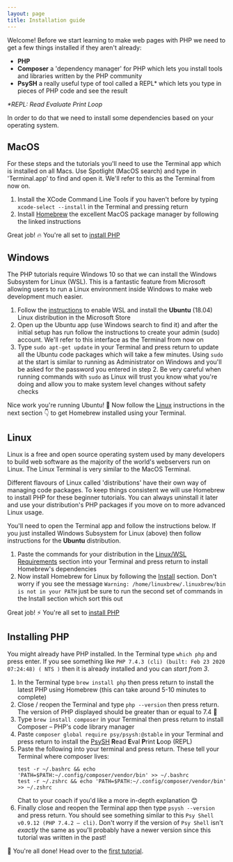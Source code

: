 ```yaml
---
layout: page
title: Installation guide
---
```


Welcome! Before we start learning to make web pages with PHP we need to get a few things installed if they aren't already:

- **PHP**
- **Composer** a 'dependency manager' for PHP which lets you install tools and libraries written by the PHP community
- **PsySH** a really useful type of tool called a REPL\* which lets you type in pieces of PHP code and see the result

_\*REPL: Read Evaluate Print Loop_

In order to do that we need to install some dependencies based on your operating
system.

## MacOS

For these steps and the tutorials you'll need to use the Terminal app which is
installed on all Macs. Use Spotlight (MacOS search) and type in 'Terminal.app'
to find and open it. We'll refer to this as the Terminal from now on.

1. Install the XCode Command Line Tools if you haven't before by typing
   `xcode-select --install` in the Terminal and pressing return
2. Install [Homebrew](https://brew.sh/) the excellent MacOS package manager
   by following the linked instructions

Great job! 🔥 You're all set to [install PHP](#installing-php)

## Windows

The PHP tutorials require Windows 10 so that we can install the Windows
Subsystem for Linux (WSL). This is a fantastic feature from Microsoft
allowing users to run a Linux environment inside Windows to make web
development much easier.

1. Follow the [instructions](https://docs.microsoft.com/en-us/windows/wsl/install-win10)
   to enable WSL and install the **Ubuntu** (18.04) Linux distribution
   in the Microsoft Store
2. Open up the Ubuntu app (use Windows search to find it)
   and after the initial setup has run follow the instructions to create your
   admin (sudo) account. We'll refer to this interface as the Terminal from now on
3. Type `sudo apt-get update` in your Terminal and press return to update all the Ubuntu
   code packages which will take a few minutes. Using `sudo` at the start is similar to
   running as Administrator on Windows and you'll be asked for the password you entered
   in step 2. Be very careful when running commands with `sudo` as Linux will trust you
   know what you're doing and allow you to make system level changes without safety checks

Nice work you're running Ubuntu! 💃 Now follow the [Linux](#linux) instructions
in the next section 👇 to get Homebrew installed using your Terminal.

## Linux

Linux is a free and open source operating system used by many developers to
build web software as the majority of the world's webservers run on Linux.
The Linux Terminal is very similar to the MacOS Terminal.

Different flavours of Linux called 'distributions' have their own
way of managing code packages. To keep things consistent we will use
Homebrew to install PHP for these beginner tutorials. You can always
uninstall it later and use your distribution's PHP packages if you move on
to more advanced Linux usage.

You'll need to open the Terminal app and follow the instructions below. If you
just installed Windows Subsystem for Linux (above) then follow instructions
for the **Ubuntu** distribution.

1. Paste the commands for your distribution in the
   [Linux/WSL Requirements](https://docs.brew.sh/Homebrew-on-Linux#linuxwsl-requirements)
   section into your Terminal and press return to install Homebrew's dependencies
2. Now install Homebrew for Linux by following the [Install](https://docs.brew.sh/Homebrew-on-Linux#install)
   section. Don't worry if you see the message `Warning: /home/linuxbrew/.linuxbrew/bin is not in your PATH`
   just be sure to run the second set of commands in the Install section which sort this out

Great job! ⚡ You're all set to [install PHP](#installing-php)

## Installing PHP

You might already have PHP installed. In the Terminal type `which php` and press enter.
If you see something like `PHP 7.4.3 (cli) (built: Feb 23 2020 07:24:48) ( NTS )` then
it is already installed and you can _start from 3_.

1. In the Terminal type `brew install php` then press return to install the latest
   PHP using Homebrew (this can take around 5-10 minutes to complete)
2. Close / reopen the Terminal and type `php --version` then press return. The version
   of PHP displayed should be greater than or equal to 7.4 🙌
3. Type `brew install composer` in your Terminal then press return to install Composer
   &ndash; PHP's code library manager
4. Paste `composer global require psy/psysh:@stable` in your Terminal and press return to install the [PsySH](https://psysh.org/) **R**ead **E**val **P**rint **L**oop (REPL)
5. Paste the following into your terminal and press return. These tell your Terminal where composer lives:
   ```
   test -r ~/.bashrc && echo 'PATH=$PATH:~/.config/composer/vendor/bin' >> ~/.bashrc
   test -r ~/.zshrc && echo 'PATH=$PATH:~/.config/composer/vendor/bin' >> ~/.zshrc
   ```
   Chat to your coach if you'd like a more in-depth explanation 😊
6. Finally close and reopen the Terminal app then type `psysh --version` and press return. You should see something similar to this `Psy Shell v0.9.12 (PHP 7.4.2 — cli)`. Don't worry if the version of `Psy Shell` isn't _exactly_ the same
as you'll probably have a newer version since this tutorial was written in the past!

🎉 You're all done! Head over to the [first tutorial](/php/lesson1/tutorial.html).

